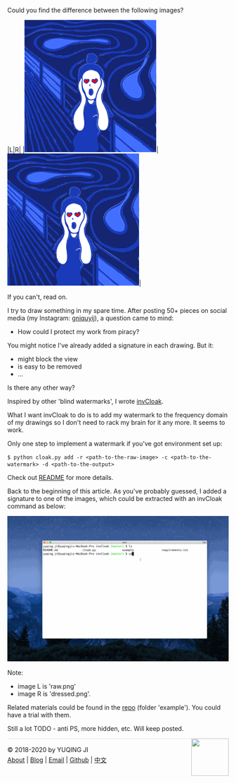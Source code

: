 Could you find the difference between the following images?

|L|R|
|<img src="./example/raw.png" style="width:300px;height:300px"/>|<img src="./example/dressed.png" style="width:300px;height:300px"/>|

If you can't, read on. 

I try to draw something in my spare time. After posting 50+ pieces on social media (my Instagram: [gniquyij](https://www.instagram.com/gniquyij/)), a question came to mind:
- How could I protect my work from piracy?

You might notice I've already added a signature in each drawing. But it:
- might block the view
- is easy to be removed
- ...

Is there any other way?

Inspired by other 'blind watermarks', I wrote [invCloak](https://github.com/vjyq/invCloak). 

What I want invCloak to do is to add my watermark to the frequency domain of my drawings so I don't need to rack my brain for it any more. It seems to work. 

Only one step to implement a watermark if you've got environment set up:

```
$ python cloak.py add -r <path-to-the-raw-image> -c <path-to-the-watermark> -d <path-to-the-output>
```

Check out [README](https://github.com/vjyq/invCloak) for more details. 

Back to the beginning of this article. As you've probably guessed, I added a signature to one of the images, which could be extracted with an invCloak command as below:

![demo](./example/demo.gif)

Note: 
- image L is 'raw.png'
- image R is 'dressed.png'.

Related materials could be found in the [repo](https://github.com/vjyq/invCloak) (folder 'example'). You could have a trial with them. 

Still a lot TODO - anti PS, more hidden, etc. Will keep posted. 

<div><a href="https://vjyq.github.io/daily"><img src="https://github.com/vjyq/vjyq.github.io/blob/master/avatar.png?raw=true" style="float:right;width:85px;height:85px"/></a></div><div style="border-top:1px solid #e1e4e8;padding-top:16px"></div>
<div>© 2018-2020 by YUQING JI</div>
<div style="padding-top:0.3em"><a href="https://vjyq.github.io/en/about">About</a> | <a href="https://vjyq.github.io/">Blog</a> | <a href="mailto:yuqing.ji@outlook.com">Email</a> | <a href="https://github.com/vjyq">Github</a> | <a href="https://vjyq.github.io/zh">中文</a></div>